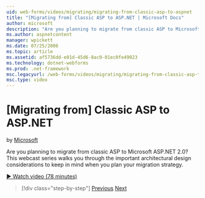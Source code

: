 ```yaml
---
uid: web-forms/videos/migrating/migrating-from-classic-asp-to-aspnet
title: "[Migrating from] Classic ASP to ASP.NET | Microsoft Docs"
author: microsoft
description: "Are you planning to migrate from classic ASP to Microsoft ASP.NET 2.0? This webcast series walks you through the important architectural design consideration..."
ms.author: aspnetcontent
manager: wpickett
ms.date: 07/25/2006
ms.topic: article
ms.assetid: af5736dd-e01d-45d6-8ac0-01ec0fe49023
ms.technology: dotnet-webforms
ms.prod: .net-framework
msc.legacyurl: /web-forms/videos/migrating/migrating-from-classic-asp-to-aspnet
msc.type: video
---
```

[Migrating from] Classic ASP to ASP.NET
====================
by [Microsoft](https://github.com/microsoft)

Are you planning to migrate from classic ASP to Microsoft ASP.NET 2.0? This webcast series walks you through the important architectural design considerations to keep in mind when you plan your migration strategy.

[&#9654; Watch video (78 minutes)](https://channel9.msdn.com/Blogs/ASP-NET-Site-Videos/migrating-from-classic-asp-to-aspnet)

>[!div class="step-by-step"]
[Previous](intro-to-aspnet-20-user-interface-elements.md)
[Next](intro-to-aspnet-for-jsp-developers-welcome-to-aspnet-20.md)
